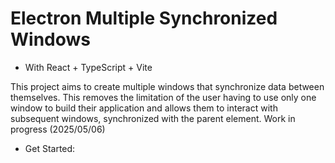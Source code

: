 # Electron Multiple Synchronized Windows

* With React + TypeScript + Vite

This project aims to create multiple windows that synchronize data between themselves. This removes the limitation of the user having to use only one window to build their application and allows them to interact with subsequent windows, synchronized with the parent element. Work in progress (2025/05/06)

- Get Started:

```bash

```
